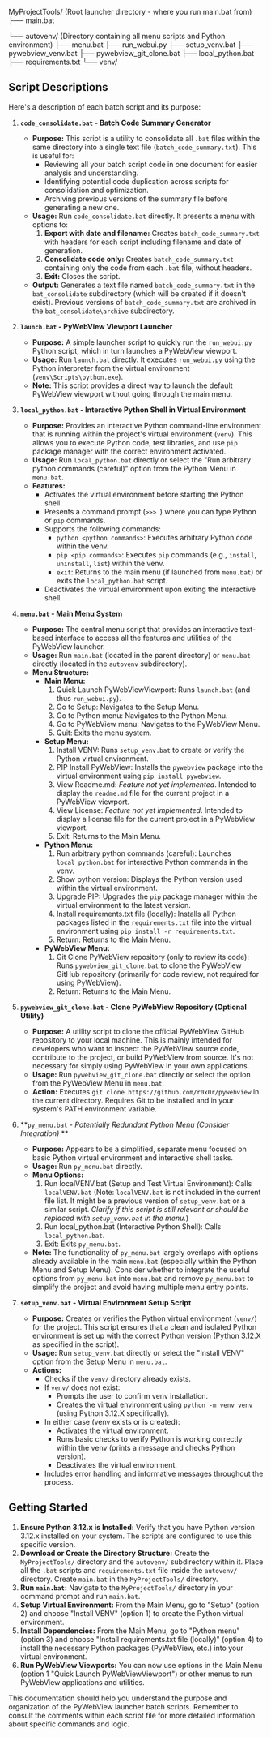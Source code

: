 MyProjectTools/  (Root launcher directory - where you run main.bat from)
├── main.bat

└── autovenv/    (Directory containing all menu scripts and Python environment)
├── menu.bat
├── run_webui.py
├── setup_venv.bat
├── pywebview_venv.bat
├── pywebview_git_clone.bat
├── local_python.bat
├── requirements.txt
└── venv/

## Script Descriptions

Here's a description of each batch script and its purpose:

1.  **`code_consolidate.bat` - Batch Code Summary Generator**

    *   **Purpose:**  This script is a utility to consolidate all `.bat` files within the same directory into a single text file (`batch_code_summary.txt`). This is useful for:
        *   Reviewing all your batch script code in one document for easier analysis and understanding.
        *   Identifying potential code duplication across scripts for consolidation and optimization.
        *   Archiving previous versions of the summary file before generating a new one.
    *   **Usage:** Run `code_consolidate.bat` directly. It presents a menu with options to:
        1.  **Export with date and filename:** Creates `batch_code_summary.txt` with headers for each script including filename and date of generation.
        2.  **Consolidate code only:** Creates `batch_code_summary.txt` containing only the code from each `.bat` file, without headers.
        3.  **Exit:** Closes the script.
    *   **Output:** Generates a text file named `batch_code_summary.txt` in the `bat_consolidate` subdirectory (which will be created if it doesn't exist). Previous versions of `batch_code_summary.txt` are archived in the `bat_consolidate\archive` subdirectory.

2.  **`launch.bat` - PyWebView Viewport Launcher**

    *   **Purpose:** A simple launcher script to quickly run the `run_webui.py` Python script, which in turn launches a PyWebView viewport.
    *   **Usage:** Run `launch.bat` directly. It executes `run_webui.py` using the Python interpreter from the virtual environment (`venv\Scripts\python.exe`).
    *   **Note:**  This script provides a direct way to launch the default PyWebView viewport without going through the main menu.

3.  **`local_python.bat` - Interactive Python Shell in Virtual Environment**

    *   **Purpose:** Provides an interactive Python command-line environment that is running within the project's virtual environment (`venv`). This allows you to execute Python code, test libraries, and use `pip` package manager with the correct environment activated.
    *   **Usage:** Run `local_python.bat` directly or select the "Run arbitrary python commands (careful)" option from the Python Menu in `menu.bat`.
    *   **Features:**
        *   Activates the virtual environment before starting the Python shell.
        *   Presents a command prompt (`>>> `) where you can type Python or `pip` commands.
        *   Supports the following commands:
            *   `python <python commands>`: Executes arbitrary Python code within the venv.
            *   `pip <pip commands>`: Executes `pip` commands (e.g., `install`, `uninstall`, `list`) within the venv.
            *   `exit`: Returns to the main menu (if launched from `menu.bat`) or exits the `local_python.bat` script.
        *   Deactivates the virtual environment upon exiting the interactive shell.

4.  **`menu.bat` - Main Menu System**

    *   **Purpose:**  The central menu script that provides an interactive text-based interface to access all the features and utilities of the PyWebView launcher.
    *   **Usage:** Run `main.bat` (located in the parent directory) or `menu.bat` directly (located in the `autovenv` subdirectory).
    *   **Menu Structure:**
        *   **Main Menu:**
            1.  Quick Launch PyWebViewViewport: Runs `launch.bat` (and thus `run_webui.py`).
            2.  Go to Setup:  Navigates to the Setup Menu.
            3.  Go to Python menu: Navigates to the Python Menu.
            4.  Go to PyWebView menu: Navigates to the PyWebView Menu.
            5.  Quit: Exits the menu system.
        *   **Setup Menu:**
            1.  Install VENV: Runs `setup_venv.bat` to create or verify the Python virtual environment.
            2.  PIP Install PyWebView:  Installs the `pywebview` package into the virtual environment using `pip install pywebview`.
            3.  View Readme.md:  *Feature not yet implemented*. Intended to display the `readme.md` file for the current project in a PyWebView viewport.
            4.  View License: *Feature not yet implemented*. Intended to display a license file for the current project in a PyWebView viewport.
            5.  Exit: Returns to the Main Menu.
        *   **Python Menu:**
            1.  Run arbitrary python commands (careful): Launches `local_python.bat` for interactive Python commands in the venv.
            2.  Show python version: Displays the Python version used within the virtual environment.
            3.  Upgrade PIP: Upgrades the `pip` package manager within the virtual environment to the latest version.
            4.  Install requirements.txt file (locally): Installs all Python packages listed in the `requirements.txt` file into the virtual environment using `pip install -r requirements.txt`.
            5.  Return: Returns to the Main Menu.
        *   **PyWebView Menu:**
            1.  Git Clone PyWebView repository (only to review its code): Runs `pywebview_git_clone.bat` to clone the PyWebView GitHub repository (primarily for code review, not required for using PyWebView).
            2.  Return: Returns to the Main Menu.

5.  **`pywebview_git_clone.bat` - Clone PyWebView Repository (Optional Utility)**

    *   **Purpose:**  A utility script to clone the official PyWebView GitHub repository to your local machine. This is mainly intended for developers who want to inspect the PyWebView source code, contribute to the project, or build PyWebView from source. It's not necessary for simply using PyWebView in your own applications.
    *   **Usage:** Run `pywebview_git_clone.bat` directly or select the option from the PyWebView Menu in `menu.bat`.
    *   **Action:** Executes `git clone https://github.com/r0x0r/pywebview` in the current directory. Requires Git to be installed and in your system's PATH environment variable.

6.  **`py_menu.bat` -  *Potentially Redundant Python Menu (Consider Integration)* **

    *   **Purpose:**  Appears to be a simplified, separate menu focused on basic Python virtual environment and interactive shell tasks.
    *   **Usage:** Run `py_menu.bat` directly.
    *   **Menu Options:**
        1.  Run localVENV.bat (Setup and Test Virtual Environment): Calls `localVENV.bat` (Note: `localVENV.bat` is not included in the current file list. It might be a previous version of `setup_venv.bat` or a similar script. *Clarify if this script is still relevant or should be replaced with `setup_venv.bat` in the menu.*)
        2.  Run local_python.bat (Interactive Python Shell): Calls `local_python.bat`.
        3.  Exit: Exits `py_menu.bat`.
    *   **Note:**  The functionality of `py_menu.bat` largely overlaps with options already available in the main `menu.bat` (especially within the Python Menu and Setup Menu). Consider whether to integrate the useful options from `py_menu.bat` into `menu.bat` and remove `py_menu.bat` to simplify the project and avoid having multiple menu entry points.

7.  **`setup_venv.bat` - Virtual Environment Setup Script**

    *   **Purpose:**  Creates or verifies the Python virtual environment (`venv/`) for the project. This script ensures that a clean and isolated Python environment is set up with the correct Python version (Python 3.12.X as specified in the script).
    *   **Usage:** Run `setup_venv.bat` directly or select the "Install VENV" option from the Setup Menu in `menu.bat`.
    *   **Actions:**
        *   Checks if the `venv/` directory already exists.
        *   If `venv/` does not exist:
            *   Prompts the user to confirm venv installation.
            *   Creates the virtual environment using `python -m venv venv` (using Python 3.12.X specifically).
        *   In either case (venv exists or is created):
            *   Activates the virtual environment.
            *   Runs basic checks to verify Python is working correctly within the venv (prints a message and checks Python version).
            *   Deactivates the virtual environment.
        *   Includes error handling and informative messages throughout the process.

## Getting Started

1.  **Ensure Python 3.12.x is Installed:**  Verify that you have Python version 3.12.x installed on your system. The scripts are configured to use this specific version.
2.  **Download or Create the Directory Structure:** Create the `MyProjectTools/` directory and the `autovenv/` subdirectory within it. Place all the `.bat` scripts and `requirements.txt` file inside the `autovenv/` directory. Create `main.bat` in the `MyProjectTools/` directory.
3.  **Run `main.bat`:** Navigate to the `MyProjectTools/` directory in your command prompt and run `main.bat`.
4.  **Setup Virtual Environment:** From the Main Menu, go to "Setup" (option 2) and choose "Install VENV" (option 1) to create the Python virtual environment.
5.  **Install Dependencies:**  From the Main Menu, go to "Python menu" (option 3) and choose "Install requirements.txt file (locally)" (option 4) to install the necessary Python packages (PyWebView, etc.) into your virtual environment.
6.  **Run PyWebView Viewports:** You can now use options in the Main Menu (option 1 "Quick Launch PyWebViewViewport") or other menus to run PyWebView applications and utilities.

This documentation should help you understand the purpose and organization of the PyWebView launcher batch scripts. Remember to consult the comments within each script file for more detailed information about specific commands and logic.
